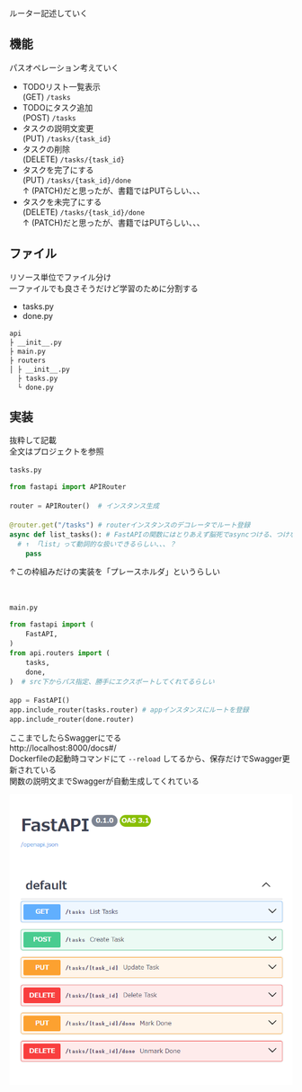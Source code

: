 ルーター記述していく

## 機能
パスオペレーション考えていく
- TODOリスト一覧表示  
  (GET) `/tasks`
- TODOにタスク追加  
  (POST) `/tasks`
- タスクの説明文変更    
  (PUT) `/tasks/{task_id}`
- タスクの削除  
  (DELETE) `/tasks/{task_id}`
- タスクを完了にする  
  (PUT) `/tasks/{task_id}/done`  
  ↑ (PATCH)だと思ったが、書籍ではPUTらしい、、、
- タスクを未完了にする  
  (DELETE) `/tasks/{task_id}/done`  
  ↑ (PATCH)だと思ったが、書籍ではPUTらしい、、、

## ファイル
リソース単位でファイル分け  
一ファイルでも良さそうだけど学習のために分割する
- tasks.py
- done.py
```
api
├ __init__.py
├ main.py
├ routers
│ ├ __init__.py
  ├ tasks.py
  └ done.py
```

## 実装
抜粋して記載  
全文はプロジェクトを参照  

`tasks.py`
```py
from fastapi import APIRouter

router = APIRouter()  # インスタンス生成

@router.get("/tasks") # routerインスタンスのデコレータでルート登録
async def list_tasks(): # FastAPIの関数にはとりあえず脳死でasyncつける、つけないとエラーになる（awaitで待とうとするため）
  # ↑ 「list」って動詞的な扱いできるらしい、、、？
    pass

```
↑この枠組みだけの実装を「プレースホルダ」というらしい

<br>

`main.py`
```py
from fastapi import (
    FastAPI,
)
from api.routers import (
    tasks,
    done,
)  # src下からパス指定、勝手にエクスポートしてくれてるらしい

app = FastAPI() 
app.include_router(tasks.router) # appインスタンスにルートを登録
app.include_router(done.router)

```

ここまでしたらSwaggerにでる  
http://localhost:8000/docs#/  
Dockerfileの起動時コマンドにて `--reload` してるから、保存だけでSwagger更新されている  
関数の説明文までSwaggerが自動生成してくれている

![alt text](画像置き場/image_1.png)


